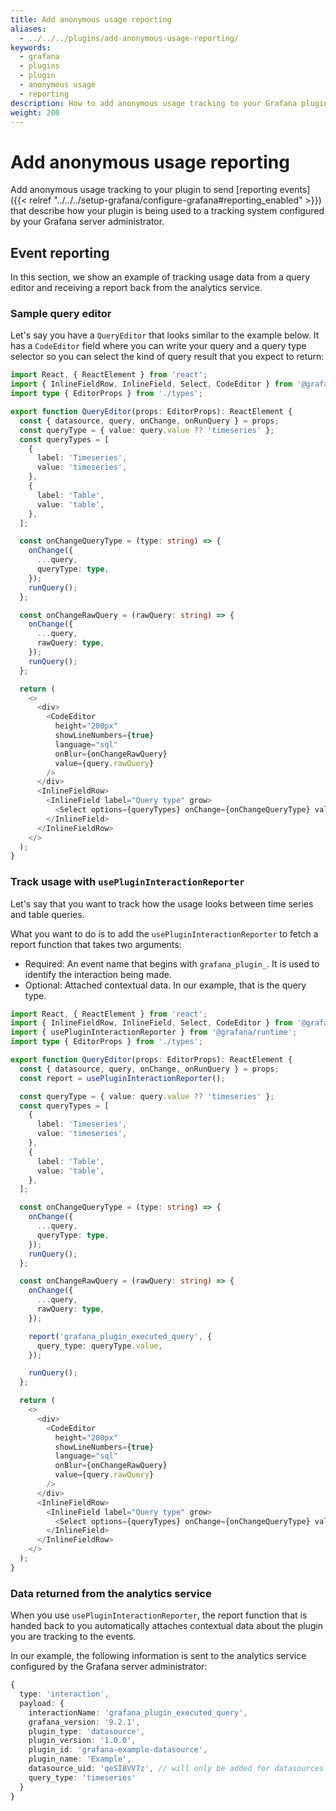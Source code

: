 ```yaml
---
title: Add anonymous usage reporting
aliases:
  - ../../../plugins/add-anonymous-usage-reporting/
keywords:
  - grafana
  - plugins
  - plugin
  - anonymous usage
  - reporting
description: How to add anonymous usage tracking to your Grafana plugin.
weight: 200
---
```


# Add anonymous usage reporting

Add anonymous usage tracking to your plugin to send [reporting events]({{< relref "../../../setup-grafana/configure-grafana#reporting_enabled" >}}) that describe how your plugin is being used to a tracking system configured by your Grafana server administrator.

## Event reporting

In this section, we show an example of tracking usage data from a query editor and receiving a report back from the analytics service.

### Sample query editor

Let's say you have a `QueryEditor` that looks similar to the example below. It has a `CodeEditor` field where you can write your query and a query type selector so you can select the kind of query result that you expect to return:

```ts
import React, { ReactElement } from 'react';
import { InlineFieldRow, InlineField, Select, CodeEditor } from '@grafana/ui';
import type { EditorProps } from './types';

export function QueryEditor(props: EditorProps): ReactElement {
  const { datasource, query, onChange, onRunQuery } = props;
  const queryType = { value: query.value ?? 'timeseries' };
  const queryTypes = [
    {
      label: 'Timeseries',
      value: 'timeseries',
    },
    {
      label: 'Table',
      value: 'table',
    },
  ];

  const onChangeQueryType = (type: string) => {
    onChange({
      ...query,
      queryType: type,
    });
    runQuery();
  };

  const onChangeRawQuery = (rawQuery: string) => {
    onChange({
      ...query,
      rawQuery: type,
    });
    runQuery();
  };

  return (
    <>
      <div>
        <CodeEditor
          height="200px"
          showLineNumbers={true}
          language="sql"
          onBlur={onChangeRawQuery}
          value={query.rawQuery}
        />
      </div>
      <InlineFieldRow>
        <InlineField label="Query type" grow>
          <Select options={queryTypes} onChange={onChangeQueryType} value={queryType} />
        </InlineField>
      </InlineFieldRow>
    </>
  );
}
```

### Track usage with `usePluginInteractionReporter`

Let's say that you want to track how the usage looks between time series and table queries.

What you want to do is to add the `usePluginInteractionReporter` to fetch a report function that takes two arguments:

- Required: An event name that begins with `grafana_plugin_`. It is used to identify the interaction being made.
- Optional: Attached contextual data. In our example, that is the query type.

```ts
import React, { ReactElement } from 'react';
import { InlineFieldRow, InlineField, Select, CodeEditor } from '@grafana/ui';
import { usePluginInteractionReporter } from '@grafana/runtime';
import type { EditorProps } from './types';

export function QueryEditor(props: EditorProps): ReactElement {
  const { datasource, query, onChange, onRunQuery } = props;
  const report = usePluginInteractionReporter();

  const queryType = { value: query.value ?? 'timeseries' };
  const queryTypes = [
    {
      label: 'Timeseries',
      value: 'timeseries',
    },
    {
      label: 'Table',
      value: 'table',
    },
  ];

  const onChangeQueryType = (type: string) => {
    onChange({
      ...query,
      queryType: type,
    });
    runQuery();
  };

  const onChangeRawQuery = (rawQuery: string) => {
    onChange({
      ...query,
      rawQuery: type,
    });

    report('grafana_plugin_executed_query', {
      query_type: queryType.value,
    });

    runQuery();
  };

  return (
    <>
      <div>
        <CodeEditor
          height="200px"
          showLineNumbers={true}
          language="sql"
          onBlur={onChangeRawQuery}
          value={query.rawQuery}
        />
      </div>
      <InlineFieldRow>
        <InlineField label="Query type" grow>
          <Select options={queryTypes} onChange={onChangeQueryType} value={queryType} />
        </InlineField>
      </InlineFieldRow>
    </>
  );
}
```

### Data returned from the analytics service

When you use `usePluginInteractionReporter`, the report function that is handed back to you automatically attaches contextual data about the plugin you are tracking to the events.

In our example, the following information is sent to the analytics service configured by the Grafana server administrator:

```ts
{
  type: 'interaction',
  payload: {
    interactionName: 'grafana_plugin_executed_query',
    grafana_version: '9.2.1',
    plugin_type: 'datasource',
    plugin_version: '1.0.0',
    plugin_id: 'grafana-example-datasource',
    plugin_name: 'Example',
    datasource_uid: 'qeSI8VV7z', // will only be added for datasources
    query_type: 'timeseries'
  }
}
```
